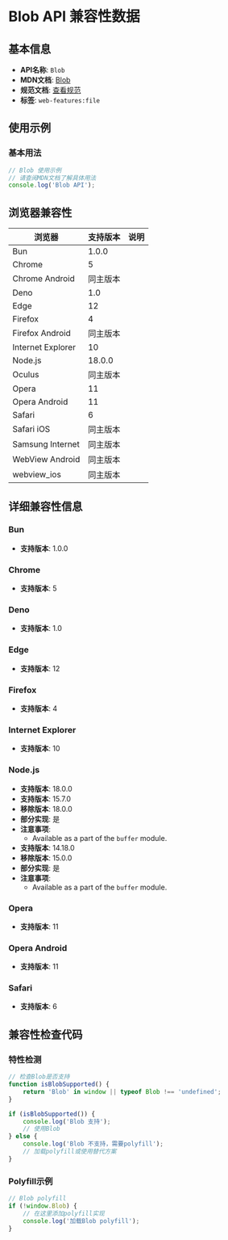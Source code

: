 # Blob API 兼容性数据

## 基本信息

- **API名称**: `Blob`
- **MDN文档**: [Blob](https://developer.mozilla.org/docs/Web/API/Blob)
- **规范文档**: [查看规范](https://w3c.github.io/FileAPI/#blob-section)
- **标签**: `web-features:file`

## 使用示例

### 基本用法

```javascript
// Blob 使用示例
// 请查阅MDN文档了解具体用法
console.log('Blob API');
```

## 浏览器兼容性

| 浏览器 | 支持版本 | 说明 |
|--------|----------|------|
| Bun | 1.0.0 |  |
| Chrome | 5 |  |
| Chrome Android | 同主版本 |  |
| Deno | 1.0 |  |
| Edge | 12 |  |
| Firefox | 4 |  |
| Firefox Android | 同主版本 |  |
| Internet Explorer | 10 |  |
| Node.js | 18.0.0 |  |
| Oculus | 同主版本 |  |
| Opera | 11 |  |
| Opera Android | 11 |  |
| Safari | 6 |  |
| Safari iOS | 同主版本 |  |
| Samsung Internet | 同主版本 |  |
| WebView Android | 同主版本 |  |
| webview_ios | 同主版本 |  |

## 详细兼容性信息

### Bun

- **支持版本**: 1.0.0

### Chrome

- **支持版本**: 5

### Deno

- **支持版本**: 1.0

### Edge

- **支持版本**: 12

### Firefox

- **支持版本**: 4

### Internet Explorer

- **支持版本**: 10

### Node.js

- **支持版本**: 18.0.0
- **支持版本**: 15.7.0
- **移除版本**: 18.0.0
- **部分实现**: 是
- **注意事项**:
  - Available as a part of the `buffer` module.
- **支持版本**: 14.18.0
- **移除版本**: 15.0.0
- **部分实现**: 是
- **注意事项**:
  - Available as a part of the `buffer` module.

### Opera

- **支持版本**: 11

### Opera Android

- **支持版本**: 11

### Safari

- **支持版本**: 6

## 兼容性检查代码

### 特性检测

```javascript
// 检查Blob是否支持
function isBlobSupported() {
    return 'Blob' in window || typeof Blob !== 'undefined';
}

if (isBlobSupported()) {
    console.log('Blob 支持');
    // 使用Blob
} else {
    console.log('Blob 不支持，需要polyfill');
    // 加载polyfill或使用替代方案
}
```

### Polyfill示例

```javascript
// Blob polyfill
if (!window.Blob) {
    // 在这里添加polyfill实现
    console.log('加载Blob polyfill');
}
```

